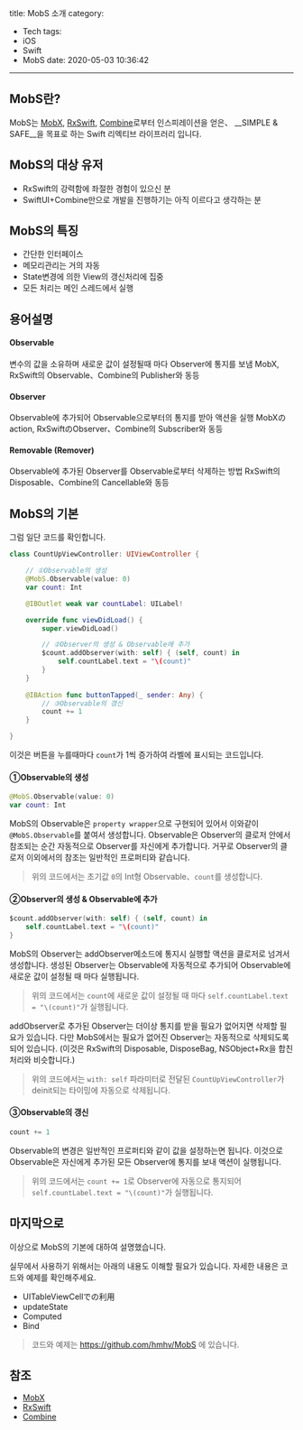 title: MobS 소개
category:
  - Tech
tags:
  - iOS
  - Swift
  - MobS
date: 2020-05-03 10:36:42
---

## MobS란?

MobS는 [MobX](https://mobx.js.org/), [RxSwift](https://github.com/ReactiveX/RxSwift), [Combine](https://developer.apple.com/documentation/combine)로부터 인스피레이션을 얻은、
__SIMPLE & SAFE__을 목표로 하는 Swift 리엑티브 라이프러리 입니다.
　
## MobS의 대상 유저

- RxSwift의 강력함에 좌절한 경험이 있으신 분
- SwiftUI+Combine만으로 개발을 진행하기는 아직 이르다고 생각하는 분

## MobS의 특징

- 간단한 인터페이스
- 메모리관리는 거의 자동
- State변경에 의한 View의 갱신처리에 집중
- 모든 처리는 메인 스레드에서 실행

## 용어설명

#### Observable

변수의 값을 소유하며 새로운 값이 설정될때 마다 Observer에 통지를 보냄
MobX, RxSwift의 Observable、Combine의 Publisher와 동등

#### Observer

Observable에 추가되어 Observable으로부터의 통지를 받아 액션을 실행
MobXのaction, RxSwiftのObserver、Combine의 Subscriber와 동등

#### Removable (Remover)

Observable에 추가된 Observer를 Observable로부터 삭제하는 방법
RxSwift의 Disposable、Combine의 Cancellable와 동등


## MobS의 기본

그럼 일단 코드를 확인합니다.

``` swift
class CountUpViewController: UIViewController {

    // ①Observable의 생성
    @MobS.Observable(value: 0)
    var count: Int

    @IBOutlet weak var countLabel: UILabel!

    override func viewDidLoad() {
        super.viewDidLoad()

        // ②Observer의 생성 & Observable에 추가
        $count.addObserver(with: self) { (self, count) in
            self.countLabel.text = "\(count)"
        }
    }
    
    @IBAction func buttonTapped(_ sender: Any) {
        // ③Observable의 갱신
        count += 1
    }

}
```

이것은 버튼을 누를때마다 `count`가 1씩 증가하여 라벨에 표시되는 코드입니다.

#### ①Observable의 생성

``` swift
@MobS.Observable(value: 0)
var count: Int
```

MobS의 Observable은 `property wrapper`으로 구현되어 있어서 이와같이 ` @MobS.Observable`를 붙여서 생성합니다.
Observable은 Observer의 클로저 안에서 참조되는 순간 자동적으로 Observer를 자신에게 추가합니다.
거꾸로 Observer의 클로저 이외에서의 참조는 일반적인 프로퍼티와 같습니다.

> 위의 코드에서는 초기값 `0`의 Int형 Observable、`count`를 생성합니다.

#### ②Observer의 생성 & Observable에 추가

``` swift
$count.addObserver(with: self) { (self, count) in
    self.countLabel.text = "\(count)"
}
```

MobS의 Observer는 addObserver메소드에 통지시 실행할 액션을 클로저로 넘겨서 생성합니다.
생성된 Observer는 Observable에 자동적으로 추가되어 Observable에 새로운 값이 설정될 때 마다 실행됩니다.

> 위의 코드에서는 `count`에 새로운 값이 설정될 때 마다 `self.countLabel.text = "\(count)"`가 실행됩니다.

addObserver로 추가된 Observer는 더이상 통지를 받을 필요가 없어지면 삭제할 필요가 있습니다.
다만 MobS에서는 필요가 없어진 Observer는 자동적으로 삭제되도록 되어 있습니다.
(이것은 RxSwift의 Disposable, DisposeBag, NSObject+Rx을 합친 처리와 비슷합니다.)

> 위의 코드에서는 `with: self` 파라미터로 전달된 `CountUpViewController`가 deinit되는 타이밍에 자동으로 삭제됩니다.

#### ③Observable의 갱신

``` swift
count += 1
```

Observable의 변경은 일반적인 프로퍼티와 같이 값을 설정하는면 됩니다. 이것으로 Observable은 자신에게 추가된 모든 Observer에 통지를 보내 액션이 실행됩니다.

> 위의 코드에서는 `count += 1`로 Observer에 자동으로 통지되어 `self.countLabel.text = "\(count)"`가 실행됩니다.

## 마지막으로

이상으로 MobS의 기본에 대하여 설명했습니다.

실무에서 사용하기 위해서는 아래의 내용도 이해할 필요가 있습니다. 자세한 내용은 코드와 예제를 확인해주세요.

- UITableViewCellでの利用
- updateState
- Computed
- Bind

> 코드와 예제는  https://github.com/hmhv/MobS 에 있습니다.

## 참조

- [MobX](https://mobx.js.org/)
- [RxSwift](https://github.com/ReactiveX/RxSwift)
- [Combine](https://developer.apple.com/documentation/combine)
